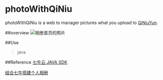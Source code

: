 # photoWithQiNiu
photoWithQiNiu is a web to manager pictures what you upload to  [QiNiuYun](http://www.qiniu.com/).

##overview
![相册首页的照片](http://ojv5aubgx.bkt.clouddn.com/renaultphoto/98d8ebe7-df75-44cc-ae1a-9cf90ad86d19)

##Use
> java 

##Reference
[七牛云 JAVA SDK](https://developer.qiniu.com/kodo/sdk/java)

[结合七牛搭建个人相册](https://www.shiyanlou.com/courses/54)
